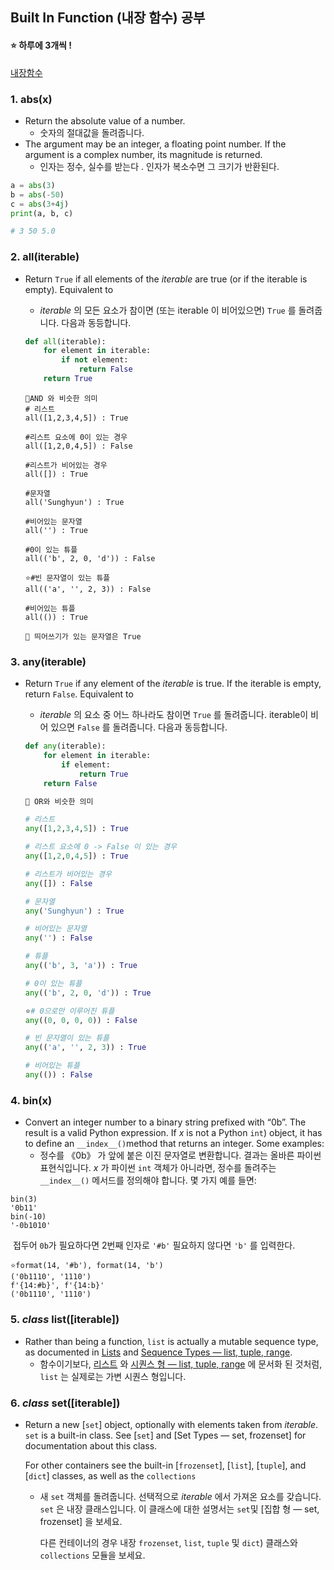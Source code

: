 ## Built In Function (내장 함수) 공부

#### ⭐ 하루에 3개씩 !

[내장함수](https://docs.python.org/3/library/functions.html)

### 1. abs(x)

- Return the absolute value of a number.
  - 숫자의 절대값을 돌려줍니다.
- The argument may be an integer, a floating point number.
  If the argument is a complex number, its magnitude is returned.
  - 인자는 정수, 실수를 받는다 . 인자가 복소수면 그 크기가 반환된다.

```python
a = abs(3)
b = abs(-50)
c = abs(3+4j)
print(a, b, c)

# 3 50 5.0
```



### 2. all(iterable)

- Return `True` if all elements of the *iterable* are true (or if the iterable is empty). Equivalent to

  - *iterable* 의 모든 요소가 참이면 (또는 iterable 이 비어있으면) `True` 를 돌려줍니다. 다음과 동등합니다.

  ```python
  def all(iterable):
      for element in iterable:
          if not element:
              return False
      return True
  ```

  ```
  📌AND 와 비슷한 의미
  # 리스트
  all([1,2,3,4,5]) : True
  
  #리스트 요소에 0이 있는 경우
  all([1,2,0,4,5]) : False
  
  #리스트가 비어있는 경우
  all([]) : True
  
  #문자열
  all('Sunghyun') : True
  
  #비어있는 문자열
  all('') : True
  
  #0이 있는 튜플
  all(('b', 2, 0, 'd')) : False
  
  ⭐#빈 문자열이 있는 튜플
  all(('a', '', 2, 3)) : False
  
  #비어있는 튜플
  all(()) : True
  
  📌 띄어쓰기가 있는 문자열은 True
  ```



### 3. any(iterable)

- Return `True` if any element of the *iterable* is true. If the iterable is empty, return `False`. Equivalent to

  - *iterable* 의 요소 중 어느 하나라도 참이면 `True` 를 돌려줍니다. iterable이 비어 있으면 `False` 를 돌려줍니다. 다음과 동등합니다.

  ```python
  def any(iterable):
      for element in iterable:
          if element:
              return True
      return False
  ```

  ```python
  📌 OR와 비슷한 의미
  
  # 리스트
  any([1,2,3,4,5]) : True
  
  # 리스트 요소에 0 -> False 이 있는 경우
  any([1,2,0,4,5]) : True
  
  # 리스트가 비어있는 경우
  any([]) : False
  
  # 문자열
  any('Sunghyun') : True
  
  # 비어있는 문자열
  any('') : False
  
  # 튜플
  any(('b', 3, 'a')) : True
  
  # 0이 있는 튜플
  any(('b', 2, 0, 'd')) : True
  
  ⭐# 0으로만 이루어진 튜플
  any((0, 0, 0, 0)) : False
  
  # 빈 문자열이 있는 튜플
  any(('a', '', 2, 3)) : True
  
  # 비어있는 튜플
  any(()) : False
  ```




### 4. bin(x)

- Convert an integer number to a binary string prefixed with “0b”. The result is a valid Python expression. If *x* is not a Python `int`) object, it has to define an `__index__()`method that returns an integer. Some examples:
  - 정수를 《0b》 가 앞에 붙은 이진 문자열로 변환합니다. 결과는 올바른 파이썬 표현식입니다. *x* 가 파이썬 `int` 객체가 아니라면, 정수를 돌려주는 `__index__()` 메서드를 정의해야 합니다. 몇 가지 예를 들면:

```python'
bin(3)
'0b11'
bin(-10)
'-0b1010'
```

​	접두어 `0b`가 필요하다면 2번째 인자로 `'#b'` 필요하지 않다면 `'b'` 를 입력한다.

```
⭐format(14, '#b'), format(14, 'b')
('0b1110', '1110')
f'{14:#b}', f'{14:b}'
('0b1110', '1110')
```



### 5. *class* list([iterable])

- Rather than being a function, `list` is actually a mutable sequence type, as documented in [Lists](https://docs.python.org/3/library/stdtypes.html#typesseq-list) and [Sequence Types — list, tuple, range](https://docs.python.org/3/library/stdtypes.html#typesseq).
  - 함수이기보다, [리스트](https://docs.python.org/ko/3/library/stdtypes.html#typesseq-list) 와 [시퀀스 형 — list, tuple, range](https://docs.python.org/ko/3/library/stdtypes.html#typesseq) 에 문서화 된 것처럼, `list` 는 실제로는 가변 시퀀스 형입니다.



### 6. *class* set([iterable])

- Return a new [`set`] object, optionally with elements taken from *iterable*. `set` is a built-in class. See [`set`] and [Set Types — set, frozenset] for documentation about this class.

  For other containers see the built-in [`frozenset`], [`list`], [`tuple`], and [`dict`] classes, as well as the `collections`

  - 새 `set` 객체를 돌려줍니다. 선택적으로 *iterable* 에서 가져온 요소를 갖습니다. `set` 은 내장 클래스입니다. 이 클래스에 대한 설명서는 `set`및 [집합 형 — set, frozenset] 을 보세요.

    다른 컨테이너의 경우 내장 `frozenset`, `list`, `tuple` 및 `dict`) 클래스와 `collections` 모듈을 보세요.

